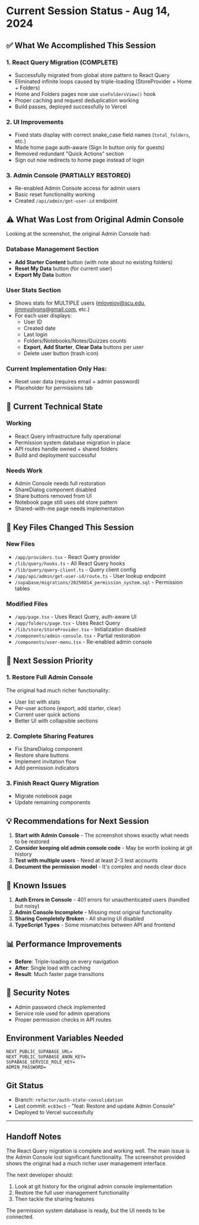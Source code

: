 # Current Session Status - Aug 14, 2024

## ✅ What We Accomplished This Session

### 1. React Query Migration (COMPLETE)

- Successfully migrated from global store pattern to React Query
- Eliminated infinite loops caused by triple-loading (StoreProvider + Home + Folders)
- Home and Folders pages now use `useFoldersView()` hook
- Proper caching and request deduplication working
- Build passes, deployed successfully to Vercel

### 2. UI Improvements

- Fixed stats display with correct snake_case field names (`total_folders`, etc.)
- Made home page auth-aware (Sign In button only for guests)
- Removed redundant "Quick Actions" section
- Sign out now redirects to home page instead of login

### 3. Admin Console (PARTIALLY RESTORED)

- Re-enabled Admin Console access for admin users
- Basic reset functionality working
- Created `/api/admin/get-user-id` endpoint

## ⚠️ What Was Lost from Original Admin Console

Looking at the screenshot, the original Admin Console had:

### Database Management Section

- **Add Starter Content** button (with note about no existing folders)
- **Reset My Data** button (for current user)
- **Export My Data** button

### User Stats Section

- Shows stats for MULTIPLE users (mlovejoy@scu.edu, jimmyolyons@gmail.com, etc.)
- For each user displays:
  - User ID
  - Created date
  - Last login
  - Folders/Notebooks/Notes/Quizzes counts
  - **Export**, **Add Starter**, **Clear Data** buttons per user
  - Delete user button (trash icon)

### Current Implementation Only Has:

- Reset user data (requires email + admin password)
- Placeholder for permissions tab

## 🔧 Current Technical State

### Working

- React Query infrastructure fully operational
- Permission system database migration in place
- API routes handle owned + shared folders
- Build and deployment successful

### Needs Work

- Admin Console needs full restoration
- ShareDialog component disabled
- Share buttons removed from UI
- Notebook page still uses old store pattern
- Shared-with-me page needs implementation

## 📁 Key Files Changed This Session

### New Files

- `/app/providers.tsx` - React Query provider
- `/lib/query/hooks.ts` - All React Query hooks
- `/lib/query/query-client.ts` - Query client config
- `/app/api/admin/get-user-id/route.ts` - User lookup endpoint
- `/supabase/migrations/20250814_permission_system.sql` - Permission tables

### Modified Files

- `/app/page.tsx` - Uses React Query, auth-aware UI
- `/app/folders/page.tsx` - Uses React Query
- `/lib/store/StoreProvider.tsx` - Initialization disabled
- `/components/admin-console.tsx` - Partial restoration
- `/components/user-menu.tsx` - Re-enabled admin console

## 🎯 Next Session Priority

### 1. Restore Full Admin Console

The original had much richer functionality:

- User list with stats
- Per-user actions (export, add starter, clear)
- Current user quick actions
- Better UI with collapsible sections

### 2. Complete Sharing Features

- Fix ShareDialog component
- Restore share buttons
- Implement invitation flow
- Add permission indicators

### 3. Finish React Query Migration

- Migrate notebook page
- Update remaining components

## 💡 Recommendations for Next Session

1. **Start with Admin Console** - The screenshot shows exactly what needs to be restored
2. **Consider keeping old admin console code** - May be worth looking at git history
3. **Test with multiple users** - Need at least 2-3 test accounts
4. **Document the permission model** - It's complex and needs clear docs

## 🐛 Known Issues

1. **Auth Errors in Console** - 401 errors for unauthenticated users (handled but noisy)
2. **Admin Console Incomplete** - Missing most original functionality
3. **Sharing Completely Broken** - All sharing UI disabled
4. **TypeScript Types** - Some mismatches between API and frontend

## 📊 Performance Improvements

- **Before**: Triple-loading on every navigation
- **After**: Single load with caching
- **Result**: Much faster page transitions

## 🔐 Security Notes

- Admin password check implemented
- Service role used for admin operations
- Proper permission checks in API routes

## Environment Variables Needed

```env
NEXT_PUBLIC_SUPABASE_URL=
NEXT_PUBLIC_SUPABASE_ANON_KEY=
SUPABASE_SERVICE_ROLE_KEY=
ADMIN_PASSWORD=
```

## Git Status

- Branch: `refactor/auth-state-consolidation`
- Last commit: `ec83ec5` - "feat: Restore and update Admin Console"
- Deployed to Vercel successfully

---

## Handoff Notes

The React Query migration is complete and working well. The main issue is the Admin Console lost significant functionality. The screenshot provided shows the original had a much richer user management interface.

The next developer should:

1. Look at git history for the original admin console implementation
2. Restore the full user management functionality
3. Then tackle the sharing features

The permission system database is ready, but the UI needs to be connected.
